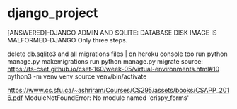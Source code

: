 # django_project
[ANSWERED]-DJANGO ADMIN AND SQLITE: DATABASE DISK IMAGE IS MALFORMED-DJANGO
Only three steps.

delete db.sqlite3 and all migrations files | on heroku console too
run python manage.py makemigrations
run python manage.py migrate
source:
https://ts-cset.github.io/cset-160/week-05/virtual-environments.html#10
python3 -m venv venv
source venv/bin/activate

https://www.cs.sfu.ca/~ashriram/Courses/CS295/assets/books/CSAPP_2016.pdf
ModuleNotFoundError: No module named 'crispy_forms'
